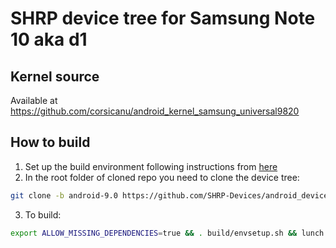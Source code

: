 # SHRP device tree for Samsung Note 10 aka d1

## Kernel source 
Available at https://github.com/corsicanu/android_kernel_samsung_universal9820

## How to build
1. Set up the build environment following instructions from [here](https://shrp.github.io/#/guide?id=build-shrp)
2. In the root folder of cloned repo you need to clone the device tree:
```bash
git clone -b android-9.0 https://github.com/SHRP-Devices/android_device_samsung_d1.git device/samsung/d1
```
3. To build:
```bash
export ALLOW_MISSING_DEPENDENCIES=true && . build/envsetup.sh && lunch omni_d1-eng && mka recoveryimage -j128
```

